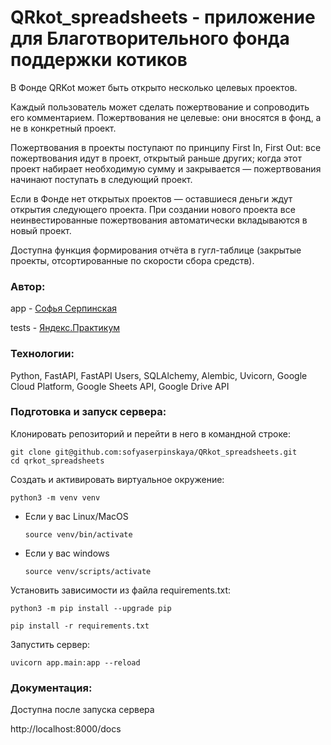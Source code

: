# QRkot_spreadsheets - приложение для Благотворительного фонда поддержки котиков

В Фонде QRKot может быть открыто несколько целевых проектов.

Каждый пользователь может сделать пожертвование и сопроводить его комментарием. Пожертвования не целевые: они вносятся в фонд, а не в конкретный проект.

Пожертвования в проекты поступают по принципу First In, First Out: все пожертвования идут в проект, открытый раньше других; когда этот проект набирает необходимую сумму и закрывается — пожертвования начинают поступать в следующий проект.

Если в Фонде нет открытых проектов — оставшиеся деньги ждут открытия следующего проекта. При создании нового проекта все неинвестированные пожертвования автоматически вкладываются в новый проект.

Доступна функция формирования отчёта в гугл-таблице (закрытые проекты, отсортированные по скорости сбора средств).

### Автор:

app - [Софья Серпинская](https://github.com/sofyaserpinskaya)

tests - [Яндекс.Практикум](https://github.com/yandex-praktikum)

### Технологии:

Python, FastAPI, FastAPI Users, SQLAlchemy, Alembic, Uvicorn, Google Cloud Platform, Google Sheets API, Google Drive API

### Подготовка и запуск сервера:

Клонировать репозиторий и перейти в него в командной строке:

```
git clone git@github.com:sofyaserpinskaya/QRkot_spreadsheets.git
cd qrkot_spreadsheets
```

Cоздать и активировать виртуальное окружение:

```
python3 -m venv venv
```

* Если у вас Linux/MacOS

    ```
    source venv/bin/activate
    ```

* Если у вас windows

    ```
    source venv/scripts/activate
    ```

Установить зависимости из файла requirements.txt:

```
python3 -m pip install --upgrade pip
```

```
pip install -r requirements.txt
```

Запустить сервер:

```
uvicorn app.main:app --reload
```

### Документация:

Доступна после запуска сервера

http://localhost:8000/docs
